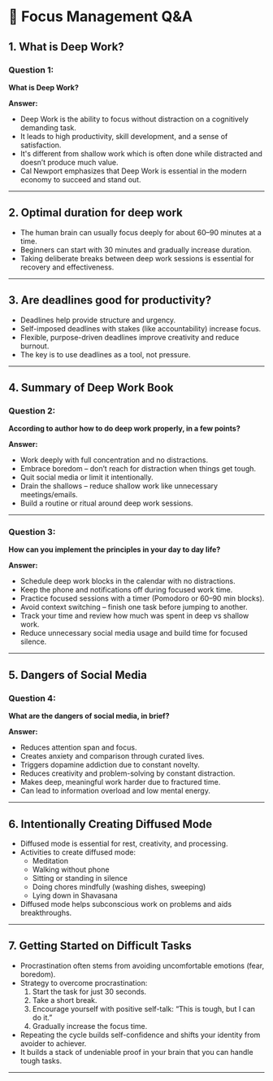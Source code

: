 # 🎯 Focus Management Q&A

## 1. What is Deep Work?

### Question 1:
**What is Deep Work?**

**Answer:**
- Deep Work is the ability to focus without distraction on a cognitively demanding task.
- It leads to high productivity, skill development, and a sense of satisfaction.
- It's different from shallow work which is often done while distracted and doesn’t produce much value.
- Cal Newport emphasizes that Deep Work is essential in the modern economy to succeed and stand out.

---

## 2. Optimal duration for deep work

- The human brain can usually focus deeply for about 60–90 minutes at a time.
- Beginners can start with 30 minutes and gradually increase duration.
- Taking deliberate breaks between deep work sessions is essential for recovery and effectiveness.

---

## 3. Are deadlines good for productivity?

- Deadlines help provide structure and urgency.
- Self-imposed deadlines with stakes (like accountability) increase focus.
- Flexible, purpose-driven deadlines improve creativity and reduce burnout.
- The key is to use deadlines as a tool, not pressure.

---

## 4. Summary of Deep Work Book

### Question 2:
**According to author how to do deep work properly, in a few points?**

**Answer:**
- Work deeply with full concentration and no distractions.
- Embrace boredom – don’t reach for distraction when things get tough.
- Quit social media or limit it intentionally.
- Drain the shallows – reduce shallow work like unnecessary meetings/emails.
- Build a routine or ritual around deep work sessions.

---

### Question 3:
**How can you implement the principles in your day to day life?**

**Answer:**
- Schedule deep work blocks in the calendar with no distractions.
- Keep the phone and notifications off during focused work time.
- Practice focused sessions with a timer (Pomodoro or 60–90 min blocks).
- Avoid context switching – finish one task before jumping to another.
- Track your time and review how much was spent in deep vs shallow work.
- Reduce unnecessary social media usage and build time for focused silence.

---

## 5. Dangers of Social Media

### Question 4:
**What are the dangers of social media, in brief?**

**Answer:**
- Reduces attention span and focus.
- Creates anxiety and comparison through curated lives.
- Triggers dopamine addiction due to constant novelty.
- Reduces creativity and problem-solving by constant distraction.
- Makes deep, meaningful work harder due to fractured time.
- Can lead to information overload and low mental energy.

---

## 6. Intentionally Creating Diffused Mode

- Diffused mode is essential for rest, creativity, and processing.
- Activities to create diffused mode:
  - Meditation
  - Walking without phone
  - Sitting or standing in silence
  - Doing chores mindfully (washing dishes, sweeping)
  - Lying down in Shavasana
- Diffused mode helps subconscious work on problems and aids breakthroughs.

---

## 7. Getting Started on Difficult Tasks

- Procrastination often stems from avoiding uncomfortable emotions (fear, boredom).
- Strategy to overcome procrastination:
  1. Start the task for just 30 seconds.
  2. Take a short break.
  3. Encourage yourself with positive self-talk: “This is tough, but I can do it.”
  4. Gradually increase the focus time.
- Repeating the cycle builds self-confidence and shifts your identity from avoider to achiever.
- It builds a stack of undeniable proof in your brain that you can handle tough tasks.

---
